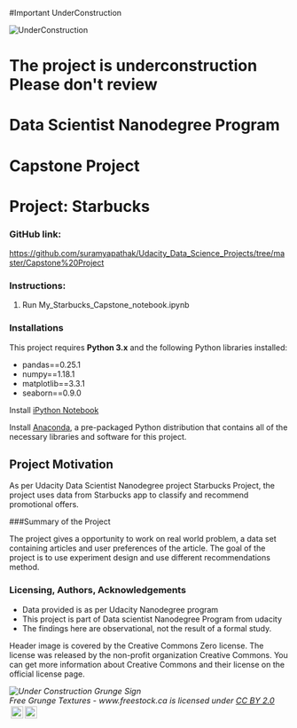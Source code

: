 #Important UnderConstruction

<img src="https://live.staticflickr.com/5240/7417287052_ca9e644931_b.jpg" alt="UnderConstruction" />

# The project is underconstruction Please don't review 

# Data Scientist Nanodegree Program

# Capstone Project

# Project: Starbucks

### GitHub link: 
https://github.com/suramyapathak/Udacity_Data_Science_Projects/tree/master/Capstone%20Project

### Instructions:
1. Run My_Starbucks_Capstone_notebook.ipynb


### Installations

This project requires **Python 3.x** and the following Python libraries installed:

- pandas==0.25.1
- numpy==1.18.1
- matplotlib==3.3.1
- seaborn==0.9.0


Install [iPython Notebook](http://ipython.org/notebook.html)

Install [Anaconda](https://www.anaconda.com/products/individual), a pre-packaged Python distribution that contains all of the necessary libraries and software for this project.

## Project Motivation

As per Udacity Data Scientist Nanodegree project Starbucks Project, the project uses data from Starbucks app to classify and recommend promotional offers.

###Summary of the Project

The project gives a opportunity to work on real world problem, a data set containing articles and user preferences of the article. The goal of the project is to use experiment design and use different recommendations method.


### Licensing, Authors, Acknowledgements 

- Data provided is as per Udacity Nanodegree program 
- This project is part of Data scientist Nanodegree Program from udacity 
- The findings here are observational, not the result of a formal study.

Header image is covered by the Creative Commons Zero license. The  license was released by the non-profit organization Creative Commons. You can get more information about Creative Commons and their license on the official license page.
<p style="font-size: 0.9rem;font-style: italic;"><img style="display: block;" src=" " alt="Under Construction Grunge Sign">Free Grunge Textures - www.freestock.ca</a></span> is licensed under <a href="https://creativecommons.org/licenses/by/2.0/?ref=ccsearch&atype=html" style="margin-right: 5px;">CC BY 2.0</a><a href="https://creativecommons.org/licenses/by/2.0/?ref=ccsearch&atype=html" target="_blank" rel="noopener noreferrer" style="display: inline-block;white-space: none;margin-top: 2px;margin-left: 3px;height: 22px !important;"><img style="height: inherit;margin-right: 3px;display: inline-block;" src="https://search.creativecommons.org/static/img/cc_icon.svg?image_id=05a1390b-7da0-475f-a087-7ad0f18c93b3" /><img style="height: inherit;margin-right: 3px;display: inline-block;" src="https://search.creativecommons.org/static/img/cc-by_icon.svg" /></a></p>